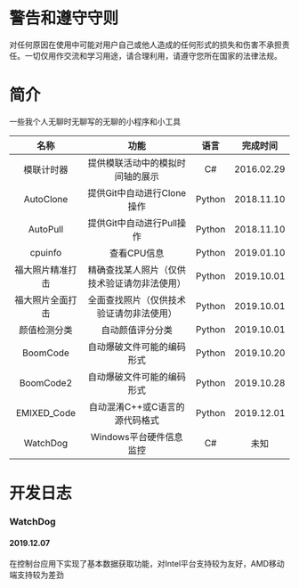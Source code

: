 # 警告和遵守守则

对任何原因在使用中可能对用户自己或他人造成的任何形式的损失和伤害不承担责任。一切仅用作交流和学习用途，请合理利用，请遵守您所在国家的法律法规。

# 简介

一些我个人无聊时无聊写的无聊的小程序和小工具

|       名称       |                     功能                     |  语言  |  完成时间  |
| :--------------: | :------------------------------------------: | :----: | :--------: |
|    模联计时器    |       提供模联活动中的模拟时间轴的展示       |   C#   | 2016.02.29 |
|    AutoClone     |          提供Git中自动进行Clone操作          | Python | 2018.11.10 |
|     AutoPull     |          提供Git中自动进行Pull操作           | Python | 2018.11.10 |
|     cpuinfo      |                 查看CPU信息                  | Python | 2019.01.10 |
| 福大照片精准打击 | 精确查找某人照片（仅供技术验证请勿非法使用） | Python | 2019.10.01 |
| 福大照片全面打击 |   全面查找照片（仅供技术验证请勿非法使用）   | Python | 2019.10.01 |
|   颜值检测分类   |               自动颜值评分分类               | Python | 2019.10.01 |
|     BoomCode     |          自动爆破文件可能的编码形式          | Python | 2019.10.20 |
|    BoomCode2     |          自动爆破文件可能的编码形式          | Python | 2019.10.28 |
|   EMIXED_Code    |        自动混淆C++或C语言的源代码格式        | Python | 2019.12.01 |
|     WatchDog     |           Windows平台硬件信息监控            |   C#   |    未知    |

# 开发日志

### WatchDog

#### 2019.12.07

在控制台应用下实现了基本数据获取功能，对Intel平台支持较为友好，AMD移动端支持较为差劲